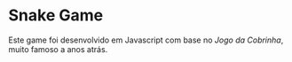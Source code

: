 # Snake Game

Este game foi desenvolvido em Javascript com base no *Jogo da Cobrinha*, muito famoso a anos atrás.

